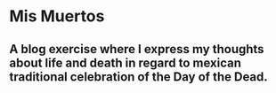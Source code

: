 # Mis Muertos

## A blog exercise where I express my thoughts about life and death in regard to mexican traditional celebration of the Day of the Dead.
